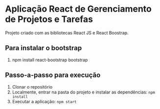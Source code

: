 # Aplicação React de Gerenciamento de Projetos e Tarefas

Projeto criado com as bibliotecas React JS e React Boostrap.

## Para instalar o bootstrap

1. npm install react-bootstrap bootstrap

## Passo-a-passo para execução

1. Clonar o repositório
2. Localmente, entrar na pasta do projeto e instalar as dependências:
   `
   npm install
   `
3. Executar a aplicação:
   `
   npm start
   `
